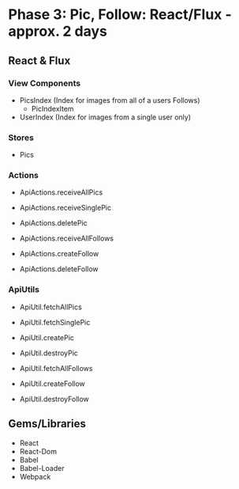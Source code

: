 # Phase 3: Pic, Follow: React/Flux - approx. 2 days

## React & Flux

### View Components
* PicsIndex (Index for images from all of a users Follows)
  - PicIndexItem
* UserIndex (Index for images from a single user only)

### Stores
* Pics

### Actions
* ApiActions.receiveAllPics
* ApiActions.receiveSinglePic
* ApiActions.deletePic

* ApiActions.receiveAllFollows
* ApiActions.createFollow
* ApiActions.deleteFollow

### ApiUtils
* ApiUtil.fetchAllPics
* ApiUtil.fetchSinglePic
* ApiUtil.createPic
* ApiUtil.destroyPic

* ApiUtil.fetchAllFollows
* ApiUtil.createFollow
* ApiUtil.destroyFollow

## Gems/Libraries
* React
* React-Dom
* Babel
* Babel-Loader
* Webpack
